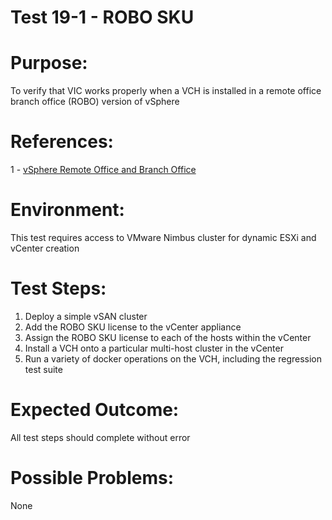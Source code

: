 Test 19-1 - ROBO SKU
=======

# Purpose:
To verify that VIC works properly when a VCH is installed in a remote office branch office (ROBO) version of vSphere

# References:
1 - [vSphere Remote Office and Branch Office](http://www.vmware.com/products/vsphere/remote-office-branch-office.html)

# Environment:
This test requires access to VMware Nimbus cluster for dynamic ESXi and vCenter creation

# Test Steps:
1. Deploy a simple vSAN cluster
2. Add the ROBO SKU license to the vCenter appliance
3. Assign the ROBO SKU license to each of the hosts within the vCenter
4. Install a VCH onto a particular multi-host cluster in the vCenter
5. Run a variety of docker operations on the VCH, including the regression test suite

# Expected Outcome:
All test steps should complete without error

# Possible Problems:
None
